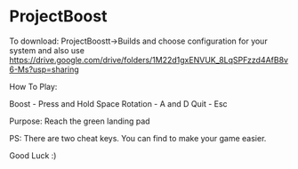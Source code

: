 # ProjectBoost

To download: ProjectBoostt->Builds and choose configuration for your system and also use https://drive.google.com/drive/folders/1M22d1gxENVUK_8LqSPFzzd4AfB8v6-Ms?usp=sharing


How To Play:

Boost - Press and Hold Space
Rotation - A and D
Quit - Esc

Purpose: Reach the green landing pad

PS: There are two cheat keys. You can find to make your game easier.

Good Luck :)

